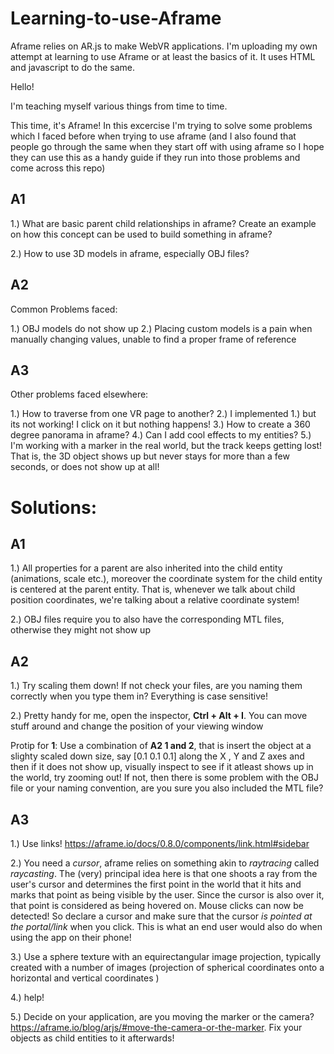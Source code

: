 # Learning-to-use-Aframe
Aframe relies on AR.js to make WebVR applications. I'm uploading my own attempt at learning to use Aframe or at least the basics of it. It uses HTML and javascript to do the same.


Hello!

I'm teaching myself various things from time to time. 

This time, it's Aframe! In this excercise I'm trying to solve some problems which I faced before when trying to use aframe (and I also found that people go through the same when they start off with using aframe so I hope they can use this as a handy guide if they run into those problems and come across this repo)

## A1

1.) What are basic parent child relationships in aframe? Create an example on how this concept can be used to build something in aframe?

2.) How to use 3D models in aframe, especially OBJ files?

## A2

Common Problems faced:

1.) OBJ models do not show up
2.) Placing custom models is a pain when manually changing values, unable to find a proper frame of reference

## A3

Other problems faced elsewhere:

1.) How to traverse from one VR page to another?
2.) I implemented 1.) but its not working! I click on it but nothing happens!
3.) How to create a 360 degree panorama in aframe?
4.) Can I add cool effects to my entities?
5.) I'm working with a marker in the real world, but the track keeps getting lost! That is, the 3D object shows up but never stays for more than a few seconds, or does not show up at all!

# Solutions:

## A1

1.) All properties for a parent are also inherited into the child entity (animations, scale etc.), moreover the coordinate system for the child entity is centered at the parent entity. That is, whenever we talk about child position coordinates, we're talking about a relative coordinate system!

2.) OBJ files require you to also have the corresponding MTL files, otherwise they might not show up

## A2

1.) Try scaling them down! If not check your files, are you naming them correctly when you type them in? Everything is case sensitive!

2.) Pretty handy for me, open the inspector, **Ctrl + Alt + I**. You can move stuff around and change the position of your viewing window 

Protip for **1**: Use a combination of **A2 1 and 2**, that is insert the object at a slighty scaled down size, say [0.1 0.1 0.1] along the X , Y and Z axes and then if it does not show up, visually inspect to see if it atleast shows up in the world, try zooming out! If not, then there is some problem with the OBJ file or your naming convention, are you sure you also included the MTL file?

## A3

1.) Use links! https://aframe.io/docs/0.8.0/components/link.html#sidebar

2.) You need a *cursor*, aframe relies on something akin to *raytracing* called *raycasting*. The (very) principal idea here is that one shoots a ray from the user's cursor and determines the first point in the world that it hits and marks that point as being visible by the user. Since the cursor is also over it, that point is considered as being hovered on. Mouse clicks can now be detected! So declare a cursor and make sure that the cursor *is pointed at the portal/link* when you click. This is what an end user would also do when using the app on their phone!

3.) Use a sphere <a-sphere> </a-sphere> texture with an equirectangular image projection, typically created with a number of images (projection of spherical coordinates onto a horizontal and vertical coordinates )

4.) <a-animations> help!

5.) Decide on your application, are you moving the marker or the camera? https://aframe.io/blog/arjs/#move-the-camera-or-the-marker. Fix your objects as child entities to it afterwards!
